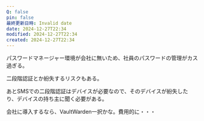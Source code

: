 ```yaml
---
Q: false
pin: false
最終更新日時: Invalid date
date: 2024-12-27T22:34
modified: 2024-12-27T22:34
created: 2024-12-27T22:34
---
```

  

  

パスワードマネージャー環境が会社に無いため、社員のパスワードの管理がカス過ぎる。

  

二段階認証とか紛失するリスクもある。

あとSMSでの二段階認証はデバイスが必要なので、そのデバイスが紛失したり、デバイスの持ち主に聞く必要がある。

  

会社に導入するなら、VaultWarden一択かな。費用的に・・・